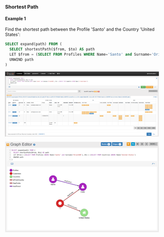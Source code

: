 
### Shortest Path

#### Example 1
 
Find the shortest path between the Profile 'Santo' and the Country 'United States':

```sql
SELECT expand(path) FROM (
  SELECT shortestPath($from, $to) AS path 
  LET $from = (SELECT FROM Profiles WHERE Name='Santo' and Surname='OrientDB'), $to = (SELECT FROM Countries WHERE Name='United States') 
  UNWIND path
)
```

![](../../../images/demo-dbs/social-travel-agency/shortestpath_1_browse.png)

![](../../../images/demo-dbs/social-travel-agency/shortestpath_1_graph.png)

